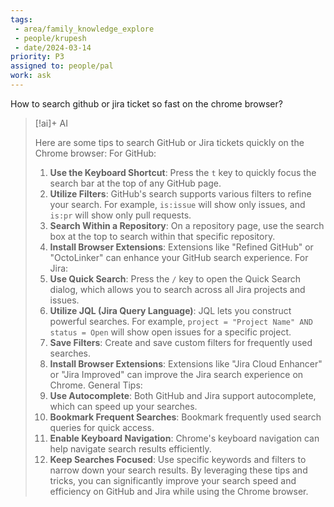 ```yaml
---
tags:
 - area/family_knowledge_explore
 - people/krupesh
 - date/2024-03-14
priority: P3
assigned to: people/pal
work: ask 
---
```


How to search github or jira ticket so fast on the chrome browser?
> [!ai]+ AI
>
> Here are some tips to search GitHub or Jira tickets quickly on the Chrome browser:
> For GitHub:
> 1. **Use the Keyboard Shortcut**: Press the `t` key to quickly focus the search bar at the top of any GitHub page.
> 2. **Utilize Filters**: GitHub's search supports various filters to refine your search. For example, `is:issue` will show only issues, and `is:pr` will show only pull requests.
> 3. **Search Within a Repository**: On a repository page, use the search box at the top to search within that specific repository.
> 4. **Install Browser Extensions**: Extensions like "Refined GitHub" or "OctoLinker" can enhance your GitHub search experience.
> For Jira:
> 1. **Use Quick Search**: Press the `/` key to open the Quick Search dialog, which allows you to search across all Jira projects and issues.
> 2. **Utilize JQL (Jira Query Language)**: JQL lets you construct powerful searches. For example, `project = "Project Name" AND status = Open` will show open issues for a specific project.
> 3. **Save Filters**: Create and save custom filters for frequently used searches.
> 4. **Install Browser Extensions**: Extensions like "Jira Cloud Enhancer" or "Jira Improved" can improve the Jira search experience on Chrome.
> General Tips:
> 1. **Use Autocomplete**: Both GitHub and Jira support autocomplete, which can speed up your searches.
> 2. **Bookmark Frequent Searches**: Bookmark frequently used search queries for quick access.
> 3. **Enable Keyboard Navigation**: Chrome's keyboard navigation can help navigate search results efficiently.
> 4. **Keep Searches Focused**: Use specific keywords and filters to narrow down your search results.
> By leveraging these tips and tricks, you can significantly improve your search speed and efficiency on GitHub and Jira while using the Chrome browser.
